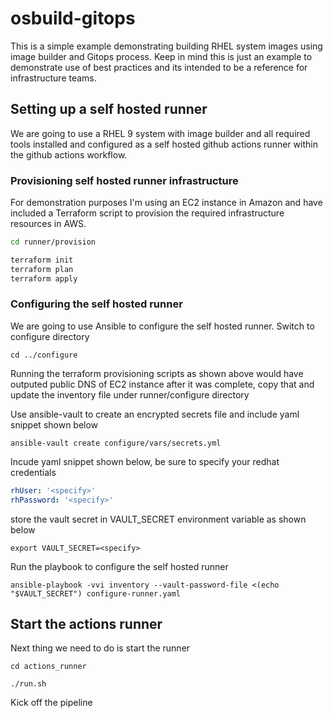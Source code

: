 # osbuild-gitops
This is a simple example demonstrating building RHEL system images using image builder and Gitops process. Keep in mind this is just an example to demonstrate use of best practices and its intended to be a reference for infrastructure teams.

## Setting up a self hosted runner
We are going to use a RHEL 9 system with image builder and all required tools installed and configured as a self hosted github actions runner within the github actions workflow. 

### Provisioning self hosted runner infrastructure
For demonstration purposes I'm using an EC2 instance in Amazon and have included a Terraform script to provision the required infrastructure resources in AWS.

```bash
cd runner/provision

terraform init
terraform plan
terraform apply
```
### Configuring the self hosted runner
We are going to use Ansible to configure the self hosted runner. Switch to configure directory 

```
cd ../configure
```

Running the terraform provisioning scripts as shown above would have outputed public DNS of EC2 instance after it was complete, copy that and update the inventory file under runner/configure directory

Use ansible-vault to create an encrypted secrets file and include yaml snippet shown below

```
ansible-vault create configure/vars/secrets.yml
```
Incude yaml snippet shown below, be sure to specify your redhat credentials

```yaml
rhUser: '<specify>'
rhPassword: '<specify>'
```


store the vault secret in VAULT_SECRET environment variable as shown below

```
export VAULT_SECRET=<specify>
```

Run the playbook to configure the self hosted runner 

```
ansible-playbook -vvi inventory --vault-password-file <(echo "$VAULT_SECRET") configure-runner.yaml
```

## Start the actions runner
Next thing we need to do is start the runner


```
cd actions_runner

./run.sh
```

Kick off the pipeline 